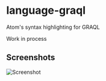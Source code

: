 # language-graql
Atom's syntax highlighting for GRAQL

Work in process

## Screenshots
![Screenshot](screenshots/Screenshot_1.jpg?raw=true "Screenshot")
